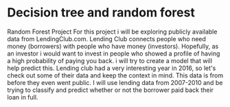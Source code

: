 # Decision tree and random forest
Random Forest Project 
For this project i will be exploring publicly available data from LendingClub.com. Lending Club connects people who need money (borrowers) with people who have money (investors). Hopefully, as an investor i would want to invest in people who showed a profile of having a high probability of paying you back. i will try to create a model that will help predict this.
Lending club had a very interesting year in 2016, so let's check out some of their data and keep the context in mind. This data is from before they even went public.
I will use lending data from 2007-2010 and be trying to classify and predict whether or not the borrower paid back their loan in full. 


